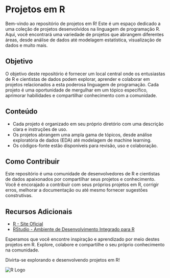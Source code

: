 # Projetos em R

Bem-vindo ao repositório de projetos em R! Este é um espaço dedicado a uma coleção de projetos desenvolvidos na linguagem de programação R. Aqui, você encontrará uma variedade de projetos que abrangem diferentes áreas, desde análise de dados até modelagem estatística, visualização de dados e muito mais.

## Objetivo

O objetivo deste repositório é fornecer um local central onde os entusiastas de R e cientistas de dados podem explorar, aprender e colaborar em projetos relacionados a esta poderosa linguagem de programação. Cada projeto é uma oportunidade de mergulhar em um tópico específico, aprimorar habilidades e compartilhar conhecimento com a comunidade.

## Conteúdo

- Cada projeto é organizado em seu próprio diretório com uma descrição clara e instruções de uso.
- Os projetos abrangem uma ampla gama de tópicos, desde análise exploratória de dados (EDA) até modelagem de machine learning.
- Os códigos-fonte estão disponíveis para revisão, uso e colaboração.

## Como Contribuir

Este repositório é uma comunidade de desenvolvedores de R e cientistas de dados apaixonados por compartilhar seus projetos e conhecimento. Você é encorajado a contribuir com seus próprios projetos em R, corrigir erros, melhorar a documentação ou até mesmo fornecer sugestões construtivas.

## Recursos Adicionais

- [R - Site Oficial](https://www.r-project.org/)
- [RStudio - Ambiente de Desenvolvimento Integrado para R](https://www.rstudio.com/)

Esperamos que você encontre inspiração e aprendizado por meio destes projetos em R. Explore, colabore e compartilhe o seu próprio conhecimento na comunidade.

Divirta-se explorando e desenvolvendo projetos em R!

![R Logo](https://www.r-project.org/Rlogo.png)



